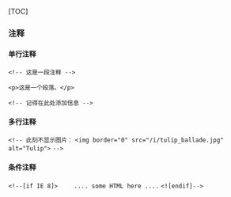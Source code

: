 [TOC]

### 注释
#### 单行注释

`<!-- 这是一段注释 -->`

`<p>这是一个段落。</p>`

`<!-- 记得在此处添加信息 -->`
#### 多行注释
`<!-- 此刻不显示图片：`
`<img border="0" src="/i/tulip_ballade.jpg" alt="Tulip">`
`-->`

#### 条件注释
`<!--[if IE 8]>`
`    .... some HTML here ....`
`<![endif]-->`